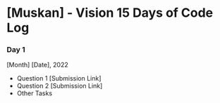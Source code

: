 # [Muskan] - Vision 15 Days of Code Log

### Day 1

[Month] [Date], 2022

- Question 1
  [Submission Link]
- Question 2
  [Submission Link]
- Other Tasks